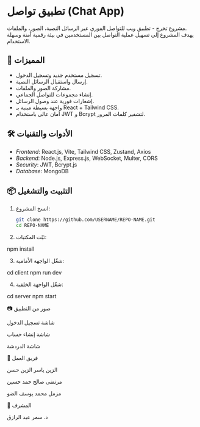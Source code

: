 # تطبيق تواصل (Chat App)

مشروع تخرج - تطبيق ويب للتواصل الفوري عبر الرسائل النصية، الصور، والملفات.  
يهدف المشروع إلى تسهيل عملية التواصل بين المستخدمين في بيئة رقمية آمنة وسهلة الاستخدام.

## 🚀 المميزات
- تسجيل مستخدم جديد وتسجيل الدخول.
- إرسال واستقبال الرسائل النصية.
- مشاركة الصور والملفات.
- إنشاء مجموعات للتواصل الجماعي.
- إشعارات فورية عند وصول الرسائل.
- واجهة بسيطة مبنية بـ React + Tailwind CSS.
- أمان عالي باستخدام JWT و Bcrypt لتشفير كلمات المرور.

## 🛠 الأدوات والتقنيات
- *Frontend*: React.js, Vite, Tailwind CSS, Zustand, Axios
- *Backend*: Node.js, Express.js, WebSocket, Multer, CORS
- *Security*: JWT, Bcrypt.js
- *Database*: MongoDB

## 📦 التثبيت والتشغيل
1. انسخ المشروع:
   ```bash
   git clone https://github.com/USERNAME/REPO-NAME.git
   cd REPO-NAME

2. ثبّت المكتبات:

npm install


3. شغّل الواجهة الأمامية:

cd client
npm run dev


4. شغّل الواجهة الخلفية:

cd server
npm start



📷 صور من التطبيق

شاشة تسجيل الدخول

شاشة إنشاء حساب

شاشة الدردشة


👤 فريق العمل

الزين ياسر الزين حسن

مرتضى صالح حمد حسين

مزمل محمد يوسف الضو


📄 المشرف

د. سمر عبد الرازق
